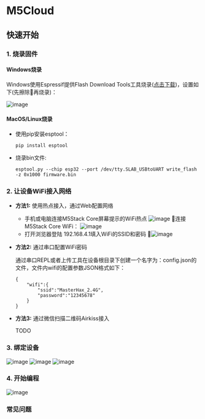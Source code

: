# M5Cloud

## 快速开始

### 1. 烧录固件
#### Windows烧录
Windows使用Espressif提供Flash Download Tools工具烧录([点击下载](http://espressif.com/sites/default/files/tools/flash_download_tools_v3.6.2.2_0.rar))，设置如下(先擦除再烧录)：

![image](docs/img/windows_esptool.png)


#### MacOS/Linux烧录
- 使用pip安装esptool：

    ```pip install esptool```

- 烧录bin文件:

    ``` esptool.py --chip esp32 --port /dev/tty.SLAB_USBtoUART write_flash -z 0x1000 firmware.bin ```

### 2. 让设备WiFi接入网络
- **方法1:** 使用热点接入，通过Web配置网络
  - 手机或电脑连接M5Stack Core屏幕提示的WiFi热点
  ![image](docs/img/img_startup_ap.JPG)
  连接M5Stack Core WiFi：
  ![image](docs/img/wificonnect.png)
  - 打开浏览器登陆 192.168.4.1填入WiFi的SSID和密码
  ![image](docs/img/.png)
- **方法2:** 通过串口配置WiFi密码

    通过串口REPL或者上传工具在设备根目录下创建一个名字为：config.json的文件，文件内wifi的配置参数JSON格式如下：
    ```
    {
        "wifi":{
            "ssid":"MasterHax_2.4G",
            "password":"12345678"
        }
    }
    ```
- **方法3:** 通过微信扫描二维码Airkiss接入

  TODO

### 3. 绑定设备

![image](docs/img/img_conncet-suc.JPG)
![image](docs/img/add.jpg)
![image](docs/img/checkcode.jpg)


### 4. 开始编程
![image](docs/img/ide_uploads.jpg)

### 常见问题
